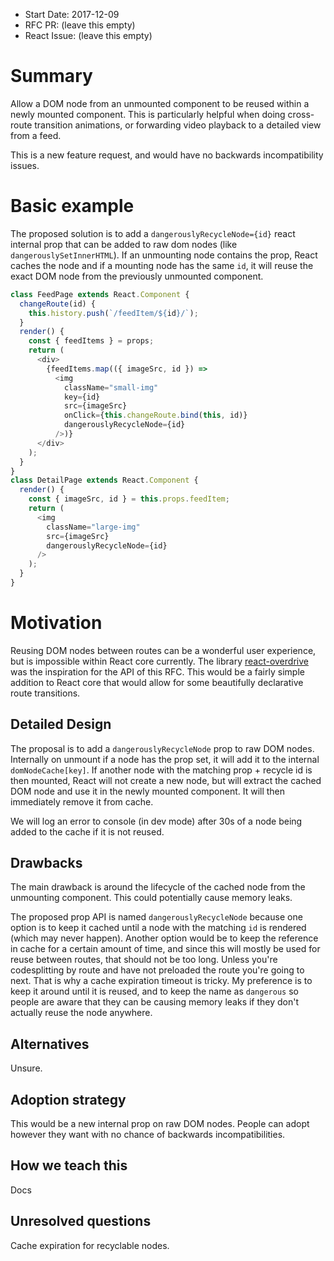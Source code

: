 - Start Date: 2017-12-09
- RFC PR: (leave this empty)
- React Issue: (leave this empty)

# Summary

Allow a DOM node from an unmounted component to be reused within a newly mounted component. This is particularly helpful when doing cross-route transition animations, or forwarding video playback to a detailed view from a feed.

This is a new feature request, and would have no backwards incompatibility issues.

# Basic example

The proposed solution is to add a `dangerouslyRecycleNode={id}` react internal prop that can be added to raw dom nodes (like `dangerouslySetInnerHTML`). If an unmounting node contains the prop, React caches the node and if a mounting node has the same `id`, it will reuse the exact DOM node from the previously unmounted component.

```js
class FeedPage extends React.Component {
  changeRoute(id) {
    this.history.push(`/feedItem/${id}/`);
  }
  render() {
    const { feedItems } = props;
    return (
      <div>
        {feedItems.map(({ imageSrc, id }) =>
          <img
            className="small-img"
            key={id}
            src={imageSrc}
            onClick={this.changeRoute.bind(this, id)}
            dangerouslyRecycleNode={id}
          />)}
      </div>
    );
  }
}
class DetailPage extends React.Component {
  render() {
    const { imageSrc, id } = this.props.feedItem;
    return (
      <img
        className="large-img"
        src={imageSrc}
        dangerouslyRecycleNode={id}
      />
    );
  }
}
```

# Motivation

Reusing DOM nodes between routes can be a wonderful user experience, but is impossible within React core currently. The library [react-overdrive](https://github.com/berzniz/react-overdrive) was the inspiration for the API of this RFC. This would be a fairly simple addition to React core that would allow for some beautifully declarative route transitions.

## Detailed Design

The proposal is to add a `dangerouslyRecycleNode` prop to raw DOM nodes. Internally on unmount if a node has the prop set, it will add it to the internal `domNodeCache[key]`. If another node with the matching prop + recycle id is then mounted, React will not create a new node, but will extract the cached DOM node and use it in the newly mounted component. It will then immediately remove it from cache.

We will log an error to console (in dev mode) after 30s of a node being added to the cache if it is not reused.

## Drawbacks

The main drawback is around the lifecycle of the cached node from the unmounting component. This could potentially cause memory leaks.

The proposed prop API is named `dangerouslyRecycleNode` because one option is to keep it cached until a node with the matching `id` is rendered (which may never happen). Another option would be to keep the reference in cache for a certain amount of time, and since this will mostly be used for reuse between routes, that should not be too long. Unless you're codesplitting by route and have not preloaded the route you're going to next. That is why a cache expiration timeout is tricky. My preference is to keep it around until it is reused, and to keep the name as `dangerous` so people are aware that they can be causing memory leaks if they don't actually reuse the node anywhere.

## Alternatives
Unsure.

## Adoption strategy
This would be a new internal prop on raw DOM nodes. People can adopt however they want with no chance of backwards incompatibilities.

## How we teach this
Docs

## Unresolved questions
Cache expiration for recyclable nodes.
